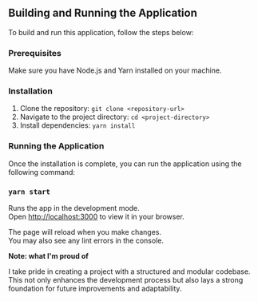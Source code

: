## Building and Running the Application

To build and run this application, follow the steps below:

### Prerequisites

Make sure you have Node.js and Yarn installed on your machine.

### Installation

1. Clone the repository: `git clone <repository-url>`
2. Navigate to the project directory: `cd <project-directory>`
3. Install dependencies: `yarn install`

### Running the Application

Once the installation is complete, you can run the application using the following command:

### `yarn start`

Runs the app in the development mode.\
Open [http://localhost:3000](http://localhost:3000) to view it in your browser.

The page will reload when you make changes.\
You may also see any lint errors in the console.

**Note: what I'm proud of**

I take pride in creating a project with a structured and modular codebase. This not only enhances the development process but also lays a strong foundation for future improvements and adaptability.